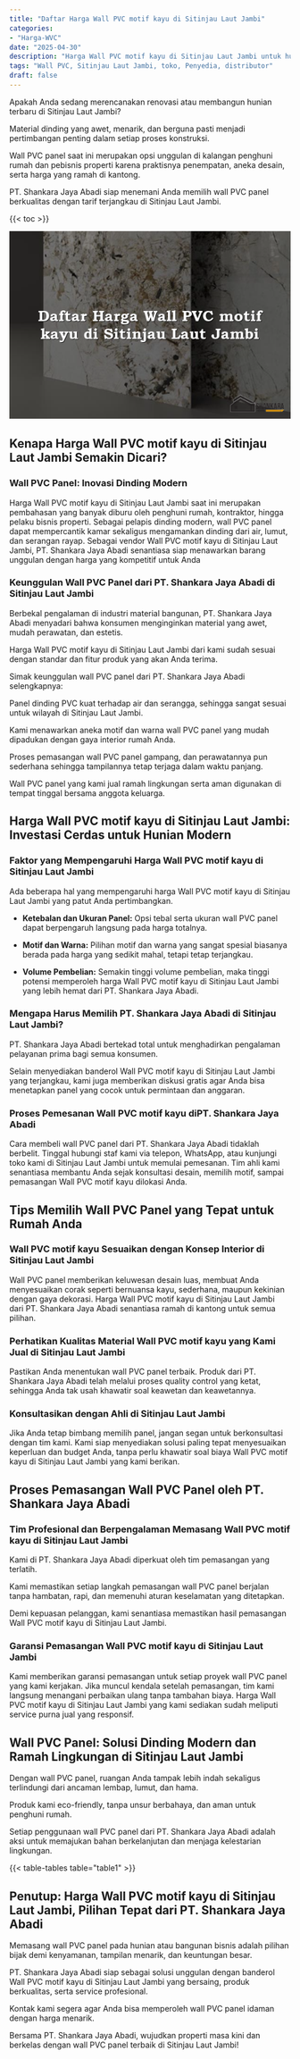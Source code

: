 ```yaml
---
title: "Daftar Harga Wall PVC motif kayu di Sitinjau Laut Jambi"
categories: 
- "Harga-WVC"
date: "2025-04-30"
description: "Harga Wall PVC motif kayu di Sitinjau Laut Jambi untuk hunian, perkantoran, dan toko. Produk unggulan, pilihan motif, variasi warna menarik, beserta jasa pemasangan dikerjakan oleh tim profesional dan garansi resmi!|Servis distribusi Wall PVC motif kayu di Sitinjau Laut Jambi untuk keperluan hunian, perkantoran, atau toko, dengan produk terbaik dan pemasangan oleh teknisi berpengalaman serta jaminan resmi.|Alternatif Wall PVC motif kayu di Sitinjau Laut Jambi yang terpercaya bagi rumah, kantor, dan ritel, dengan produk berkualitas dan penempatan dikerjakan oleh teknisi berpengalaman serta garansi resmi.|Distribusi Wall PVC motif kayu di Sitinjau Laut Jambi bagi rumah, kantor, dan toko, beserta panel terbaik dan instalasi dikerjakan oleh teknisi berpengalaman, lengkap dengan kepastian resmi.}"
tags: "Wall PVC, Sitinjau Laut Jambi, toko, Penyedia, distributor"
draft: false
---
```


Apakah Anda sedang merencanakan renovasi atau membangun hunian terbaru di Sitinjau Laut Jambi?

Material dinding yang awet, menarik, dan berguna pasti menjadi pertimbangan penting dalam setiap proses konstruksi.

Wall PVC panel saat ini merupakan opsi unggulan di kalangan penghuni rumah dan pebisnis properti karena praktisnya penempatan, aneka desain, serta harga yang ramah di kantong.

PT. Shankara Jaya Abadi siap menemani Anda memilih wall PVC panel berkualitas dengan tarif terjangkau di Sitinjau Laut Jambi.

{{< toc >}}

![Daftar Harga Wall PVC motif kayu di Sitinjau Laut Jambi](/images/Harga-WVC/Daftar-Harga-Wall-PVC-motif-kayu-di-Sitinjau-Laut-Jambi.png)


## Kenapa Harga Wall PVC motif kayu di Sitinjau Laut Jambi Semakin Dicari?

### Wall PVC Panel: Inovasi Dinding Modern

Harga Wall PVC motif kayu di Sitinjau Laut Jambi saat ini merupakan pembahasan yang banyak diburu oleh penghuni rumah, kontraktor, hingga pelaku bisnis properti. Sebagai pelapis dinding modern, wall PVC panel dapat mempercantik kamar sekaligus mengamankan dinding dari air, lumut, dan serangan rayap. Sebagai vendor Wall PVC motif kayu di Sitinjau Laut Jambi, PT. Shankara Jaya Abadi senantiasa siap menawarkan barang unggulan dengan harga yang kompetitif untuk Anda

### Keunggulan Wall PVC Panel dari PT. Shankara Jaya Abadi di Sitinjau Laut Jambi

Berbekal pengalaman di industri material bangunan, PT. Shankara Jaya Abadi menyadari bahwa konsumen menginginkan material yang awet, mudah perawatan, dan estetis.

Harga Wall PVC motif kayu di Sitinjau Laut Jambi dari kami sudah sesuai dengan standar dan fitur produk yang akan Anda terima.

Simak keunggulan wall PVC panel dari PT. Shankara Jaya Abadi selengkapnya:

Panel dinding PVC kuat terhadap air dan serangga, sehingga sangat sesuai untuk wilayah di Sitinjau Laut Jambi.

Kami menawarkan aneka motif dan warna wall PVC panel yang mudah dipadukan dengan gaya interior rumah Anda.

Proses pemasangan wall PVC panel gampang, dan perawatannya pun sederhana sehingga tampilannya tetap terjaga dalam waktu panjang.

Wall PVC panel yang kami jual ramah lingkungan serta aman digunakan di tempat tinggal bersama anggota keluarga.

## Harga Wall PVC motif kayu di Sitinjau Laut Jambi: Investasi Cerdas untuk Hunian Modern

### Faktor yang Mempengaruhi Harga Wall PVC motif kayu di Sitinjau Laut Jambi

Ada beberapa hal yang mempengaruhi harga Wall PVC motif kayu di Sitinjau Laut Jambi yang patut Anda pertimbangkan.

- **Ketebalan dan Ukuran Panel:** Opsi tebal serta ukuran wall PVC panel dapat berpengaruh langsung pada harga totalnya.

- **Motif dan Warna:** Pilihan motif dan warna yang sangat spesial biasanya berada pada harga yang sedikit mahal, tetapi tetap terjangkau.

- **Volume Pembelian:** Semakin tinggi volume pembelian, maka tinggi potensi memperoleh harga Wall PVC motif kayu di Sitinjau Laut Jambi yang lebih hemat dari PT. Shankara Jaya Abadi.

### Mengapa Harus Memilih PT. Shankara Jaya Abadi di Sitinjau Laut Jambi?

PT. Shankara Jaya Abadi bertekad total untuk menghadirkan pengalaman pelayanan prima bagi semua konsumen.

Selain menyediakan banderol Wall PVC motif kayu di Sitinjau Laut Jambi yang terjangkau, kami juga memberikan diskusi gratis agar Anda bisa menetapkan panel yang cocok untuk permintaan dan anggaran.

### Proses Pemesanan Wall PVC motif kayu diPT. Shankara Jaya Abadi

Cara membeli wall PVC panel dari PT. Shankara Jaya Abadi tidaklah berbelit. Tinggal hubungi staf kami via telepon, WhatsApp, atau kunjungi toko kami di Sitinjau Laut Jambi untuk memulai pemesanan. Tim ahli kami senantiasa membantu Anda sejak konsultasi desain, memilih motif, sampai pemasangan Wall PVC motif kayu dilokasi Anda.

## Tips Memilih Wall PVC Panel yang Tepat untuk Rumah Anda

### Wall PVC motif kayu Sesuaikan dengan Konsep Interior di Sitinjau Laut Jambi

Wall PVC panel memberikan keluwesan desain luas, membuat Anda menyesuaikan corak seperti bernuansa kayu, sederhana, maupun kekinian dengan gaya dekorasi. Harga Wall PVC motif kayu di Sitinjau Laut Jambi dari PT. Shankara Jaya Abadi senantiasa ramah di kantong untuk semua pilihan.

### Perhatikan Kualitas Material Wall PVC motif kayu yang Kami Jual di Sitinjau Laut Jambi

Pastikan Anda menentukan wall PVC panel terbaik. Produk dari PT. Shankara Jaya Abadi telah melalui proses quality control yang ketat, sehingga Anda tak usah khawatir soal keawetan dan keawetannya.

### Konsultasikan dengan Ahli di Sitinjau Laut Jambi

Jika Anda tetap bimbang memilih panel, jangan segan untuk berkonsultasi dengan tim kami. Kami siap menyediakan solusi paling tepat menyesuaikan keperluan dan budget Anda, tanpa perlu khawatir soal biaya Wall PVC motif kayu di Sitinjau Laut Jambi yang kami berikan.

## Proses Pemasangan Wall PVC Panel oleh PT. Shankara Jaya Abadi

### Tim Profesional dan Berpengalaman Memasang Wall PVC motif kayu di Sitinjau Laut Jambi

Kami di PT. Shankara Jaya Abadi diperkuat oleh tim pemasangan yang terlatih.

Kami memastikan setiap langkah pemasangan wall PVC panel berjalan tanpa hambatan, rapi, dan memenuhi aturan keselamatan yang ditetapkan.

Demi kepuasan pelanggan, kami senantiasa memastikan hasil pemasangan Wall PVC motif kayu di Sitinjau Laut Jambi.

### Garansi Pemasangan Wall PVC motif kayu di Sitinjau Laut Jambi

Kami memberikan garansi pemasangan untuk setiap proyek wall PVC panel yang kami kerjakan. Jika muncul kendala setelah pemasangan, tim kami langsung menangani perbaikan ulang tanpa tambahan biaya. Harga Wall PVC motif kayu di Sitinjau Laut Jambi yang kami sediakan sudah meliputi service purna jual yang responsif.

## Wall PVC Panel: Solusi Dinding Modern dan Ramah Lingkungan di Sitinjau Laut Jambi

Dengan wall PVC panel, ruangan Anda tampak lebih indah sekaligus terlindungi dari ancaman lembap, lumut, dan hama.

Produk kami eco-friendly, tanpa unsur berbahaya, dan aman untuk penghuni rumah.

Setiap penggunaan wall PVC panel dari PT. Shankara Jaya Abadi adalah aksi untuk memajukan bahan berkelanjutan dan menjaga kelestarian lingkungan.

{{< table-tables table="table1" >}}

## Penutup: Harga Wall PVC motif kayu di Sitinjau Laut Jambi, Pilihan Tepat dari PT. Shankara Jaya Abadi

Memasang wall PVC panel pada hunian atau bangunan bisnis adalah pilihan bijak demi kenyamanan, tampilan menarik, dan keuntungan besar.

PT. Shankara Jaya Abadi siap sebagai solusi unggulan dengan banderol Wall PVC motif kayu di Sitinjau Laut Jambi yang bersaing, produk berkualitas, serta service profesional.

Kontak kami segera agar Anda bisa memperoleh wall PVC panel idaman dengan harga menarik.

Bersama PT. Shankara Jaya Abadi, wujudkan properti masa kini dan berkelas dengan wall PVC panel terbaik di Sitinjau Laut Jambi!